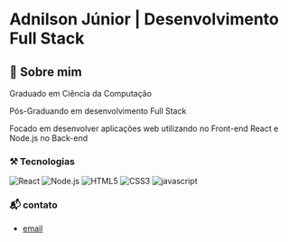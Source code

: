 # Adnilson Júnior | Desenvolvimento Full Stack
## 👋 Sobre mim
Graduado em Ciência da Computação 

Pós-Graduando em desenvolvimento Full Stack 

Focado em desenvolver aplicações web utilizando no Front-end React e Node.js no Back-end

### ⚒ Tecnologias
![React](https://img.shields.io/badge/react-000?style=flat&logo=react)
![Node.js](https://img.shields.io/badge/node.js-000?style=flat&logo=node.js)
![HTML5](https://img.shields.io/badge/html-000?style=flat&logo=html5)
![CSS3](https://img.shields.io/badge/CSS3-000?style=flat&logo=css3)
![javascript](https://img.shields.io/badge/javascript-000?style=flat&logo=javascript)

### 📬 contato
- [email](adnilsonalves7@gmail.com)



